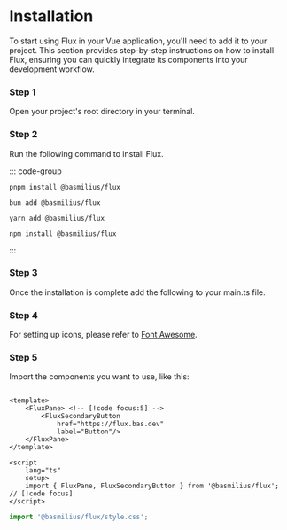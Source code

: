 # Installation

To start using Flux in your Vue application, you'll need to add it to your project. This section provides step-by-step instructions on how to install Flux, ensuring you can quickly integrate its components into your development workflow.

### Step 1

Open your project's root directory in your terminal.

### Step 2

Run the following command to install Flux.

::: code-group

```shell [PNPM]
pnpm install @basmilius/flux
```

```shell [Bun]
bun add @basmilius/flux
```

```shell [Yarn]
yarn add @basmilius/flux
```

```shell [NPM]
npm install @basmilius/flux
```

:::

### Step 3

Once the installation is complete add the following to your main.ts file.

### Step 4

For setting up icons, please refer to [Font Awesome](./font-awesome).

### Step 5

Import the components you want to use, like this:

```vue [App.vue]

<template>
    <FluxPane> <!-- [!code focus:5] -->
        <FluxSecondaryButton
            href="https://flux.bas.dev"
            label="Button"/>
    </FluxPane>
</template>

<script
    lang="ts"
    setup>
    import { FluxPane, FluxSecondaryButton } from '@basmilius/flux'; // [!code focus]
</script>
```

```ts
import '@basmilius/flux/style.css';
```
